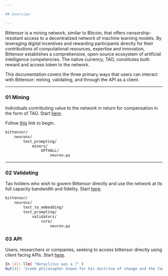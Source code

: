 ```yaml
---

## Overview

---
```


Bittensor is a mining network, similar to Bitcoin, that offers censorship-resistant access to a decentralized network of machine learning models. By leveraging digital incentives and rewarding participants directly for their contributions of computational resources, expertise and innovation, Bittensor establishes a comprehensive,  open-source ecosystem of artificial intelligence competencies. The native currency, TAO, constitutes both reward and access token to the network.

This documentation covers the three primary ways that users can interact with Bittensor: mining, validating, and through the API as a client.  


---
### 01 Mining 

Individuals contributing value to the network in return for compensation in the form of TAO. Start [here]((../mining/mining)).

Follow [this](../mining/mining) link to begin. 

```bash
bittensor/
    neurons/
        text_prompting/
            miners/
                GPT4ALL/
                    neuron.py
```

---
### 02 Validating 

Tao holders who wish to govern Bittensor directly and use the network at its full capactiy bandwidth and fidelity.  Start [here](../validating/validating). 

```bash
bittensor/
    neurons/
        text_to_embedding/
        text_prompting/
            validators/
                core/
                    neuron.py
```
### 03 API

Users, researchers or companies, seeking to access bittensor directly using client facing APIs. Start [here](../clients/clients). 

```bash
In [4]: llm( "Heraclitus was a ?" )
Out[4]: 'Greek philosopher known for his doctrine of change and the famous quote, "No man ever steps in the same river twice."'
```
